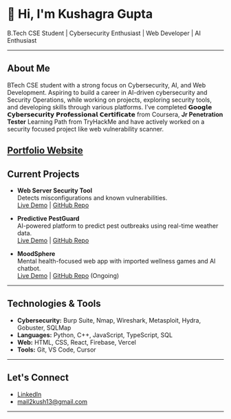 # 👋 Hi, I'm Kushagra Gupta

B.Tech CSE Student | Cybersecurity Enthusiast | Web Developer | AI Enthusiast

---

## About Me
BTech CSE student with a strong focus on Cybersecurity, AI, and Web Development. Aspiring to build a career in AI-driven cybersecurity and Security Operations, while working on projects, exploring security tools, and developing skills through various platforms.
I’ve completed 𝗚𝗼𝗼𝗴𝗹𝗲 𝗖𝘆𝗯𝗲𝗿𝘀𝗲𝗰𝘂𝗿𝗶𝘁𝘆 𝗣𝗿𝗼𝗳𝗲𝘀𝘀𝗶𝗼𝗻𝗮𝗹 𝗖𝗲𝗿𝘁𝗶𝗳𝗶𝗰𝗮𝘁𝗲 from Coursera, **Jr Penetration Tester** Learning Path from TryHackMe and have actively worked on a security focused project like web vulnerability scanner.


[Portfolio Website](https://kushagra-gupta.vercel.app/)
---

## Current Projects

- **Web Server Security Tool**  
  Detects misconfigurations and known vulnerabilities.  
  [Live Demo](https://web-vuln-scannner.vercel.app/) | [GitHub Repo](https://github.com/Kushagra-Gupta-755/WebVulnScannner)

- **Predictive PestGuard**  
  AI-powered platform to predict pest outbreaks using real-time weather data.  
  [Live Demo](https://predictive-pest-guard.vercel.app/) | [GitHub Repo](https://github.com/anmolsalaria/predictive-pest-guard)

- **MoodSphere**  
  Mental health-focused web app with imported wellness games and AI chatbot.  
  [Live Demo](https://mood-sphere.vercel.app/) | [GitHub Repo](https://github.com/anmolsalaria/mood-sphere)
  (Ongoing)

---

## Technologies & Tools

- **Cybersecurity:** Burp Suite, Nmap, Wireshark, Metasploit, Hydra, Gobuster, SQLMap
- **Languages:** Python, C++, JavaScript, TypeScript, SQL
- **Web:** HTML, CSS, React, Firebase, Vercel
- **Tools:** Git, VS Code, Cursor

---

## Let's Connect

- [LinkedIn](https://www.linkedin.com/in/kushagra-gupta-a1b6b4291/)
- mail2kush13@gmail.com
---

